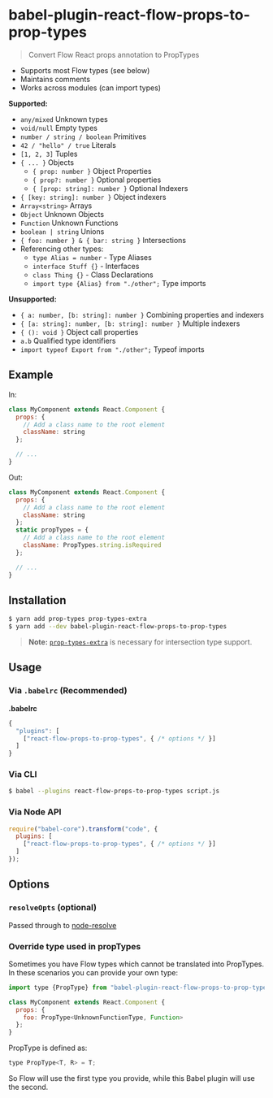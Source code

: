# babel-plugin-react-flow-props-to-prop-types

> Convert Flow React props annotation to PropTypes

- Supports most Flow types (see below)
- Maintains comments
- Works across modules (can import types)

**Supported:**

- `any/mixed` Unknown types
- `void/null` Empty types
- `number / string / boolean` Primitives
- `42 / "hello" / true` Literals
- `[1, 2, 3]` Tuples
- `{ ... }` Objects
  - `{ prop: number }` Object Properties
  - `{ prop?: number }` Optional properties
  - `{ [prop: string]: number }` Optional Indexers
- `{ [key: string]: number }` Object indexers
- `Array<string>` Arrays
- `Object` Unknown Objects
- `Function` Unknown Functions
- `boolean | string` Unions
- `{ foo: number } & { bar: string }` Intersections
- Referencing other types:
  - `type Alias = number` - Type Aliases
  - `interface Stuff {}` - Interfaces
  - `class Thing {}` - Class Declarations
  - `import type {Alias} from "./other";` Type imports

**Unsupported:**

- `{ a: number, [b: string]: number }` Combining properties and indexers
- `{ [a: string]: number, [b: string]: number }` Multiple indexers
- `{ (): void }` Object call properties
- `a.b` Qualified type identifiers
- `import typeof Export from "./other";` Typeof imports

## Example

In:

```js
class MyComponent extends React.Component {
  props: {
    // Add a class name to the root element
    className: string
  };

  // ...
}
```

Out:

```js
class MyComponent extends React.Component {
  props: {
    // Add a class name to the root element
    className: string
  };
  static propTypes = {
    // Add a class name to the root element
    className: PropTypes.string.isRequired
  };

  // ...
}
```

## Installation

```sh
$ yarn add prop-types prop-types-extra
$ yarn add --dev babel-plugin-react-flow-props-to-prop-types
```

> **Note:** [`prop-types-extra`](https://github.com/react-bootstrap/prop-types-extra)
> is necessary for intersection type support.

## Usage

### Via `.babelrc` (Recommended)

**.babelrc**

```js
{
  "plugins": [
    ["react-flow-props-to-prop-types", { /* options */ }]
  ]
}
```

### Via CLI

```sh
$ babel --plugins react-flow-props-to-prop-types script.js
```

### Via Node API

```javascript
require("babel-core").transform("code", {
  plugins: [
    ["react-flow-props-to-prop-types", { /* options */ }]
  ]
});
```

## Options

### `resolveOpts` (optional)

Passed through to [node-resolve](https://github.com/substack/node-resolve)

### Override type used in propTypes

Sometimes you have Flow types which cannot be translated into PropTypes. In
these scenarios you can provide your own type:

```js
import type {PropType} from "babel-plugin-react-flow-props-to-prop-types";

class MyComponent extends React.Component {
  props: {
    foo: PropType<UnknownFunctionType, Function>
  };
}
```

PropType is defined as:

```js
type PropType<T, R> = T;
```

So Flow will use the first type you provide, while this Babel plugin will use
the second.
